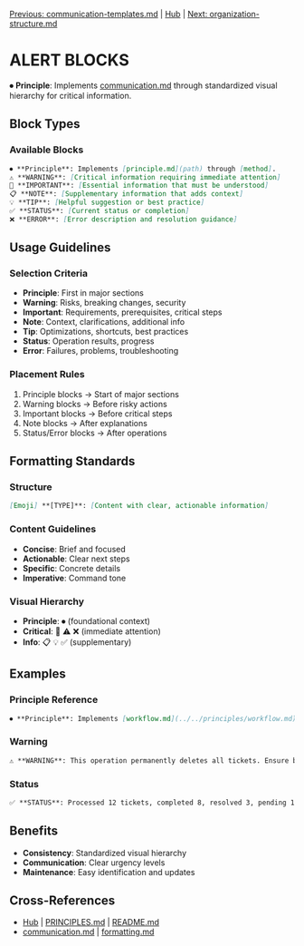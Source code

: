 
[Previous: communication-templates.md](communication-templates.md) | [Hub](../philosophy/index.md) | [Next: organization-structure.md](organization-structure.md)

# ALERT BLOCKS

⏺ **Principle**: Implements [communication.md](../../principles/communication.md) through standardized visual hierarchy for critical information.

## Block Types

### Available Blocks
```markdown
⏺ **Principle**: Implements [principle.md](path) through [method].
⚠️ **WARNING**: [Critical information requiring immediate attention]
🔴 **IMPORTANT**: [Essential information that must be understood]
📋 **NOTE**: [Supplementary information that adds context]
💡 **TIP**: [Helpful suggestion or best practice]
✅ **STATUS**: [Current status or completion]
❌ **ERROR**: [Error description and resolution guidance]
```

## Usage Guidelines

### Selection Criteria
- **Principle**: First in major sections
- **Warning**: Risks, breaking changes, security
- **Important**: Requirements, prerequisites, critical steps
- **Note**: Context, clarifications, additional info
- **Tip**: Optimizations, shortcuts, best practices
- **Status**: Operation results, progress
- **Error**: Failures, problems, troubleshooting

### Placement Rules
1. Principle blocks → Start of major sections
2. Warning blocks → Before risky actions
3. Important blocks → Before critical steps
4. Note blocks → After explanations
5. Status/Error blocks → After operations

## Formatting Standards

### Structure
```markdown
[Emoji] **[TYPE]**: [Content with clear, actionable information]
```

### Content Guidelines
- **Concise**: Brief and focused
- **Actionable**: Clear next steps
- **Specific**: Concrete details
- **Imperative**: Command tone

### Visual Hierarchy
- **Principle**: ⏺ (foundational context)
- **Critical**: 🔴 ⚠️ ❌ (immediate attention)
- **Info**: 📋 💡 ✅ (supplementary)

## Examples

### Principle Reference
```markdown
⏺ **Principle**: Implements [workflow.md](../../principles/workflow.md) through systematic phases.
```

### Warning
```markdown
⚠️ **WARNING**: This operation permanently deletes all tickets. Ensure backup first.
```

### Status
```markdown
✅ **STATUS**: Processed 12 tickets, completed 8, resolved 3, pending 1.
```

## Benefits
- **Consistency**: Standardized visual hierarchy
- **Communication**: Clear urgency levels
- **Maintenance**: Easy identification and updates

## Cross-References
- [Hub](../philosophy/index.md) | [PRINCIPLES.md](principles/PRINCIPLES.md) | [README.md](README.md)
- [communication.md](../../principles/communication.md) | [formatting.md](../../principles/formatting.md)
